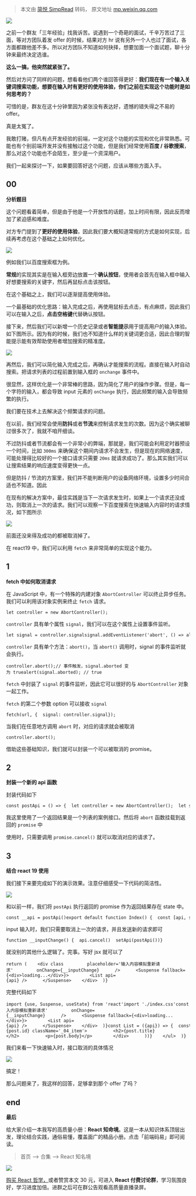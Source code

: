 > 本文由 [简悦 SimpRead](http://ksria.com/simpread/) 转码， 原文地址 [mp.weixin.qq.com](https://mp.weixin.qq.com/s/FmWHg1thVaFoJrZ7XAXAVQ)

![](https://mmbiz.qpic.cn/sz_mmbiz_png/Kn1wMOibzLcEhHMDNMDTevMAKdbxhJ7Uicw0hTNf0LuAn01BVs19nVj6GBOaFwc4YmKvYXKickurmMWRnFGL1K4VQ/640?wx_fmt=png&from=appmsg)

之前一个群友「三年经验」找我诉苦。说遇到一个奇葩的面试，千辛万苦过了三面，等对方团队着发 offer 的时候，结果对方 hr 说有另外一个人也过了面试，各方面都跟他差不多。所以对方团队不知道如何抉择，想要加面一个面试题，聊十分钟来最终决定选谁。

**这么一搞，他突然就紧张了。**

然后对方问了同样的问题，想看看他们两个谁回答得更好：**我们现在有一个输入关键词搜索功能，想要在输入时有更好的使用体验，你们之前在实现这个功能时是如何思考的？**

可惜的是，群友在这十分钟里因为紧张没有表达好，遗憾的错失得之不易的 offer。

真是太冤了。

我敢打赌，但凡有点开发经验的前端，一定对这个功能的实现和优化非常熟悉。可能也有个别前端开发并没有接触过这个功能，但是我们经常使用**百度 / 谷歌搜索**，那么对这个功能也不会陌生，至少是一个资深用户。

我们一起来探讨一下，如果要回答好这个问题，应该从哪些方面入手。

00
--

**分析题目**

这个问题看着简单，但是由于他是一个开放性的话题，加上时间有限，因此反而增加了紧迫感和难度。

对方专门提到了**更好的使用体验**，因此我们要大概知道常规的方式是如何实现，后续再考虑在这个基础之上如何优化。

![](https://mmbiz.qpic.cn/sz_mmbiz_png/Kn1wMOibzLcEhHMDNMDTevMAKdbxhJ7UicTOvnZmZXgzXEabEfMXldAvHjvZpCXAmUqbRwzA7ZONACuNSg25XjLQ/640?wx_fmt=png&from=appmsg)

例如我们以百度搜索框为例。

**常规**的实现其实是在输入框旁边放置一个**确认按钮**，使用者会首先在输入框中输入好想要搜索的关键字，然后再鼠标点击该按钮。

在这个基础之上，我们可以逐渐提高使用体验。

一个最基础的优化思路：输入完成之后，再使用鼠标去点击，有点麻烦，因此我们可以在输入之后，**点击空格键**代替确认按钮。

接下来，然后我们可以新增一个历史记录或者**智能提示**用于提高用户的输入体验。如下图所示。因为有的时候，我们也不知道什么样的关键词更合适，因此合理的智能提示能有效帮助使用者增加搜索的精准度。

![](https://mmbiz.qpic.cn/sz_mmbiz_png/Kn1wMOibzLcEhHMDNMDTevMAKdbxhJ7Uic1LD9HyMArLmcsfBygvVBUiadGq67C2UJydmsNN6skzibSw4jibDf4sQNQ/640?wx_fmt=png&from=appmsg)

再然后，我们可以简化输入完成之后，再确认才能搜索的流程。直接在输入时自动搜索。把请求列表的过程前置到输入框的 `onchange` 事件中。

很显然，这样优化是一个非常棒的思路，因为简化了用户的操作步骤。但是，每一个字符的输入，都会导致 input 元素的 `onChange` 执行，因此频繁的输入会导致频繁的执行。

我们要在技术上去解决这个频繁请求的问题。

在以前，我们经常会使用**防抖**或者**节流**来控制请求发生的次数。因为这个确实被聊过很多次了，我就不咱开细谈。

不过防抖或者节流都会有一个非常小的弊端，那就是，我们可能会利用定时器预设一个时间，比如 `300ms` 来确保这个期间内请求不会发生，但是现在的网络速度，可能处理得比较好的一个接口请求只需要 `20ms` 就请求成功了。那么其实我们可以让搜索结果的响应速度变得更快一点。

但是防抖 / 节流的方案里，我们并不能判断用户的设备网络环境，设置多少时间合适也不知道。因此

在现有的解决方案中，最佳实践是当下一次请求发生时，如果上一个请求还没成功，则取消上一次的请求。我们可以观察一下百度搜索在快速输入内容时的请求情况，如下图所示

![](https://mmbiz.qpic.cn/sz_mmbiz_png/Kn1wMOibzLcEhHMDNMDTevMAKdbxhJ7UicG25qN8VnhbDnNtK7iaX725vjgQk0o4lyWd89LImTZzOKZZ7yVlTAsaw/640?wx_fmt=png&from=appmsg)

前面还没来得及成功的都被取消掉了。

在 react19 中，我们可以利用 `fetch` 来非常简单的实现这个能力。

1
-

**fetch 中如何取消请求**

在 JavaScript 中，有一个特殊的内建对象 `AbortController` 可以终止异步任务。我们可以利用该对象实例来终止 `fetch` 请求。

```
let controller = new AbortController();
```

`controller` 具有单个属性 `signal`，我们可以在这个属性上设置事件监听。

```
let signal = controller.signalsignal.addEventListener('abort', () => alert("abort!"));
```

`controller` 具有单个方法：`abort()`，当 `abort()` 调用时，signal 的事件监听就会执行。

```
controller.abort();// 事件触发，signal.aborted 变为 truealert(signal.aborted); // true
```

`fetch` 中封装了 `signal` 的事件监听，因此它可以很好的与 `AbortController` 对象一起工作。

`fetch` 的第二个参数 option 可以接收 `signal`

```
fetch(url, {  signal: controller.signal});
```

当我们在任意地方调用 `abort` 时，对应的请求就会被取消

```
controller.abort();
```

借助这些基础知识，我们就可以封装一个可以被取消的 promise。

2
-

**封装一个新的 api 函数**

封装代码如下

```
const postApi = () => {  let controller = new AbortController();  let signal = controller.signal;  const promise = new Promise(async (resolve) => {    const res = await fetch('https://jsonplaceholder.typicode.com/posts', {signal})    resolve(res.json())  })  promise.cancel = () => controller.abort()  return promise}
```

我这里使用了一个返回结果是一个列表的案例接口。然后将 `abort` 函数挂载到返回的 `promise` 中

使用时，只需要调用 `promise.cancel()` 就可以取消对应的请求了。

3
-

**结合 react 19 使用**

我们接下来要完成如下的演示效果。注意仔细感受一下代码的简洁性。

![](https://mmbiz.qpic.cn/sz_mmbiz_gif/Kn1wMOibzLcEhHMDNMDTevMAKdbxhJ7UiciaNMwlrYL34nmQzicUOIeNBn1JdIlhkDHibPPtKQibBOWibh7etodswmS7A/640?wx_fmt=gif&from=appmsg)

和以前一样，我们将 `postApi` 执行返回的 promise 作为返回结果存在 state 中。

```
const __api = postApi()export default function Index() {  const [api, setApi] = useState(__api)  ...
```

input 输入时，我们只需要取消上一次的请求，并且发送新的请求即可

```
function __inputChange() {  api.cancel()  setApi(postApi())}
```

就没别的其他什么逻辑了。完事。写好 jsx 就可以了

```
return (    <div class         placeholder='输入内容模拟重新请求'         onChange={__inputChange}      />      <Suspense fallback={<div>loading...</div>}>        <List api={api} />      </Suspense>    </div>  )}
```

完整代码如下

```
import {use, Suspense, useState} from 'react'import './index.css'const postApi = () => {  let controller = new AbortController();  let signal = controller.signal;  const promise = new Promise(async (resolve) => {    const res = await fetch('https://jsonplaceholder.typicode.com/posts', {signal})    resolve(res.json())  })  promise.cancel = () => controller.abort()  return promise}const __api = postApi()export default function Index() {  const [api, setApi] = useState(__api)  function __inputChange() {    api.cancel()    setApi(postApi())  }    return (    <div class         placeholder='输入内容模拟重新请求'         onChange={__inputChange}      />      <Suspense fallback={<div>loading...</div>}>        <List api={api} />      </Suspense>    </div>  )}const List = ({api}) => {  const posts = use(api)    return (    <ul className='_04_list'>      {posts.map((post) => (        <div key={post.id} className='_04_item'>          <h2>{post.title}</h2>          <p>{post.body}</p>        </div>      ))}    </ul>  )}
```

我们来看一下快速输入时，接口取消的具体情况

![](https://mmbiz.qpic.cn/sz_mmbiz_gif/Kn1wMOibzLcEhHMDNMDTevMAKdbxhJ7Uicaia9s6Z2fgNxicZpKjDO1ibBPbSjU1k6w8psicZUtphHUhs9N6bIMATF8Q/640?wx_fmt=gif&from=appmsg)

搞定！

那么问题来了，我这样的回答，足够拿到那个 offer 了吗？

end
---

**最后**

给大家介绍一本我写的高质量小册：**React 知命境**。这是一本从知识体系顶层出发，理论结合实践，通俗易懂，覆盖面广的精品小册。点击「前端码易」即可阅读。

> 首页 --> 合集 --> React 知名境

![](https://mmbiz.qpic.cn/sz_mmbiz_png/Kn1wMOibzLcEhHMDNMDTevMAKdbxhJ7Uicib6U92JuGgEkGoS5zU2OlVHZu5MSUuL8n0VeYiaQkvwNGIHlErXqFylQ/640?wx_fmt=png&from=appmsg)

[购买 React 哲学，](http://mp.weixin.qq.com/s?__biz=MzI4NjE3MzQzNg==&mid=2649867007&idx=1&sn=6443ff970cd077bbb50de74ce84afa06&chksm=f3e5936cc4921a7aba3fbf748b2f5a40369d8be7b6b2acf618f0701f477abea48b00e953165e&scene=21#wechat_redirect)或者赞赏本文 30 元，可进入 **React 付费讨论群**，学习氛围良好，学习进度加倍。进群之后可在群公告观看高质量直播录屏。